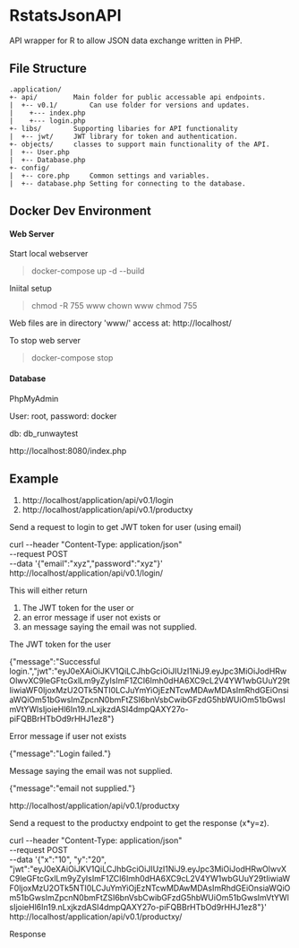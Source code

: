 # RstatsJsonAPI
API wrapper for R to allow JSON data exchange written in PHP.


## File Structure

```
.application/
+- api/ 		Main folder for public accessable api endpoints.
|  +-- v0.1/		Can use folder for versions and updates.
|    +--- index.php 
|    +--- login.php 
+- libs/		Supporting libaries for API functionality
|  +-- jwt/		JWT library for token and authentication.
+- objects/		classes to support main functionality of the API.
|  +-- User.php 
|  +-- Database.php 
+- config/
|  +-- core.php 	Common settings and variables.
|  +-- database.php	Setting for connecting to the database.
```

## Docker Dev Environment

#### Web Server

Start local webserver

> docker-compose up -d --build

Iniital setup

> chmod -R 755 www
> chown <user> www
> chmod 755 <filename>

Web files are in directory 'www/' access at: http://localhost/

To stop web server

> docker-compose stop


#### Database 

PhpMyAdmin

User: root, password: docker

db: db_runwaytest

http://localhost:8080/index.php


## Example

1.   http://localhost/application/api/v0.1/login
2.   http://localhost/application/api/v0.1/productxy


Send a request to login to get JWT token for user (using email)

curl --header "Content-Type: application/json" \
  --request POST \
  --data '{"email":"xyz","password":"xyz"}' \
  http://localhost/application/api/v0.1/login/

This will either return 
 1. The JWT token for the user or
 2. an error message if user not exists or
 3. an message saying the email was not supplied.


The JWT token for the user

{"message":"Successful login.","jwt":"eyJ0eXAiOiJKV1QiLCJhbGciOiJIUzI1NiJ9.eyJpc3MiOiJodHRwOlwvXC9leGFtcGxlLm9yZyIsImF1ZCI6Imh0dHA6XC9cL2V4YW1wbGUuY29tIiwiaWF0IjoxMzU2OTk5NTI0LCJuYmYiOjEzNTcwMDAwMDAsImRhdGEiOnsiaWQiOm51bGwsImZpcnN0bmFtZSI6bnVsbCwibGFzdG5hbWUiOm51bGwsImVtYWlsIjoieHl6In19.nLxjkzdASI4dmpQAXY27o-piFQBBrHTbOd9rHHJ1ez8"}

Error message if user not exists

{"message":"Login failed."}

Message saying the email was not supplied.

{"message":"email not supplied."}



http://localhost/application/api/v0.1/productxy

Send a request to the productxy endpoint to get the response (x*y=z).

curl --header "Content-Type: application/json" \
  --request POST \
  --data '{"x":"10", "y":"20", "jwt":"eyJ0eXAiOiJKV1QiLCJhbGciOiJIUzI1NiJ9.eyJpc3MiOiJodHRwOlwvXC9leGFtcGxlLm9yZyIsImF1ZCI6Imh0dHA6XC9cL2V4YW1wbGUuY29tIiwiaWF0IjoxMzU2OTk5NTI0LCJuYmYiOjEzNTcwMDAwMDAsImRhdGEiOnsiaWQiOm51bGwsImZpcnN0bmFtZSI6bnVsbCwibGFzdG5hbWUiOm51bGwsImVtYWlsIjoieHl6In19.nLxjkzdASI4dmpQAXY27o-piFQBBrHTbOd9rHHJ1ez8"}' \
  http://localhost/application/api/v0.1/productxy/

Response



